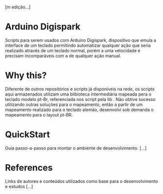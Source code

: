  [m edição...]

# Arduino Digispark
Scripts para serem usados com Arduino Digispark, dispositivo que emula a interface de um teclado permitindo automatizar qualquer ação que seria realizado através de um teclado normal, porém a uma velocidade e precisam incomparáveis com a de qualquer ação manual.

# Why this?
Diferente de outros repositórios e scripts já disponíveis na rede, os scripts aqui armazenados utilizam uma bilbioteca intermediária mapeada pera o teclado modelo pt-Br, referenciada nos script pela lib <DigiKeyboardPtBr>.
Não obtive sucesso utilizando outras soluções para o mapeamento, então a partir de um mapeamento realizado para o teclado alemão, desenvolvi sob demanda o mapeamento para o layout pt-BR.

# QuickStart
Guia passo-a-passo para montar o ambiente de desenvolvimento.
[...]

# References
Links de autores e conteúdos utilizados como base para o desenvolvimento e estudos
[...]
